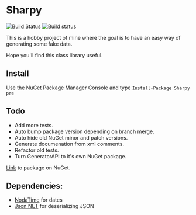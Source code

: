 # Sharpy
[![Build Status](https://travis-ci.org/inputfalken/Sharpy.svg?branch=master)](https://travis-ci.org/inputfalken/Sharpy)
[![Build status](https://ci.appveyor.com/api/projects/status/glb3ouu7afufy54s?svg=true)](https://ci.appveyor.com/project/inputfalken/sharpy)

This is a hobby project of mine where the goal is to have an easy way of generating some fake data.

Hope you'll find this class library useful.
## Install
Use the NuGet Package Manager Console and type ```Install-Package Sharpy pre```

## Todo

* Add more tests.
* Auto bump package version depending on branch merge.
* Auto hide old NuGet minor and patch versions.
* Generate documenation from xml comments.
* Refactor old tests.
* Turn GeneratorAPI to it's own NuGet package.

[Link](https://www.nuget.org/packages/Sharpy/) to package on NuGet.
## Dependencies:

* [NodaTime](https://github.com/nodatime/nodatime) for dates
* [Json.NET](https://github.com/JamesNK/Newtonsoft.Json) for deserializing JSON
